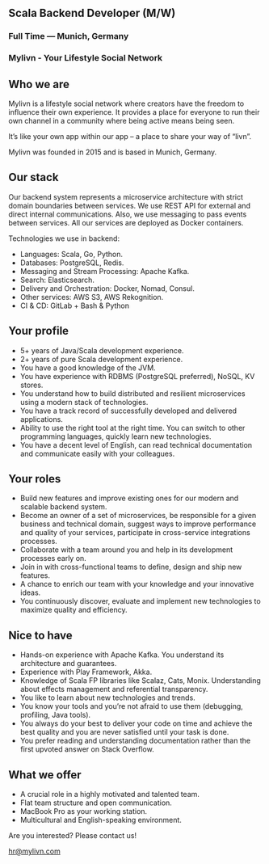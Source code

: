 ## Scala Backend Developer (M/W)

### Full Time — Munich, Germany

### Mylivn - Your Lifestyle Social Network

## Who we are

Mylivn is a lifestyle social network where creators have the freedom to influence their own experience. It provides a place for everyone to run their own channel in a community where being active means being seen. 

It’s like your own app within our app – a place to share your way of “livn”. 

Mylivn was founded in 2015 and is based in Munich, Germany.

## Our stack

Our backend system represents a microservice architecture with strict domain boundaries between services. We use REST API for external and direct internal communications. Also, we use messaging to pass events between services. All our services are deployed as Docker containers. 

Technologies we use in backend:

- Languages: Scala, Go, Python.
- Databases: PostgreSQL, Redis.
- Messaging and Stream Processing: Apache Kafka.
- Search: Elasticsearch.
- Delivery and Orchestration: Docker, Nomad, Consul.
- Other services: AWS S3, AWS Rekognition.
- CI & CD: GitLab + Bash & Python

## Your profile

- 5+ years of Java/Scala development experience.
- 2+ years of pure Scala development experience.
- You have a good knowledge of the JVM.
- You have experience with RDBMS (PostgreSQL preferred), NoSQL, KV stores.
- You understand how to build distributed and resilient microservices using a modern stack of technologies.  
- You have a track record of successfully developed and delivered applications.
- Ability to use the right tool at the right time. You can switch to other programming languages, quickly learn new technologies.
- You have a decent level of English, can read technical documentation and communicate easily with your colleagues.

## Your roles

- Build new features and improve existing ones for our modern and scalable backend system.
- Become an owner of a set of microservices, be responsible for a given business and technical domain, suggest ways to improve performance and quality of your services, participate in cross-service integrations processes.
- Collaborate with a team around you and help in its development processes early on.
- Join in with cross-functional teams to define, design and ship new features.
- A chance to enrich our team with your knowledge and your innovative ideas.
- You continuously discover, evaluate and implement new technologies to maximize quality and efficiency.

## Nice to have

- Hands-on experience with Apache Kafka. You understand its architecture and guarantees.
- Experience with Play Framework, Akka.
- Knowledge of Scala FP libraries like Scalaz, Cats, Monix. Understanding about effects management and referential transparency.
- You like to learn about new technologies and trends.
- You know your tools and you’re not afraid to use them (debugging, profiling, Java tools).
- You always do your best to deliver your code on time and achieve the best quality and you are never satisfied until your task is done.
- You prefer reading and understanding documentation rather than the first upvoted answer on Stack Overflow.

## What we offer

- A crucial role in a highly motivated and talented team.
- Flat team structure and open communication.
- MacBook Pro as your working station.
- Multicultural and English-speaking environment.

Are you interested? Please contact us!

hr@mylivn.com